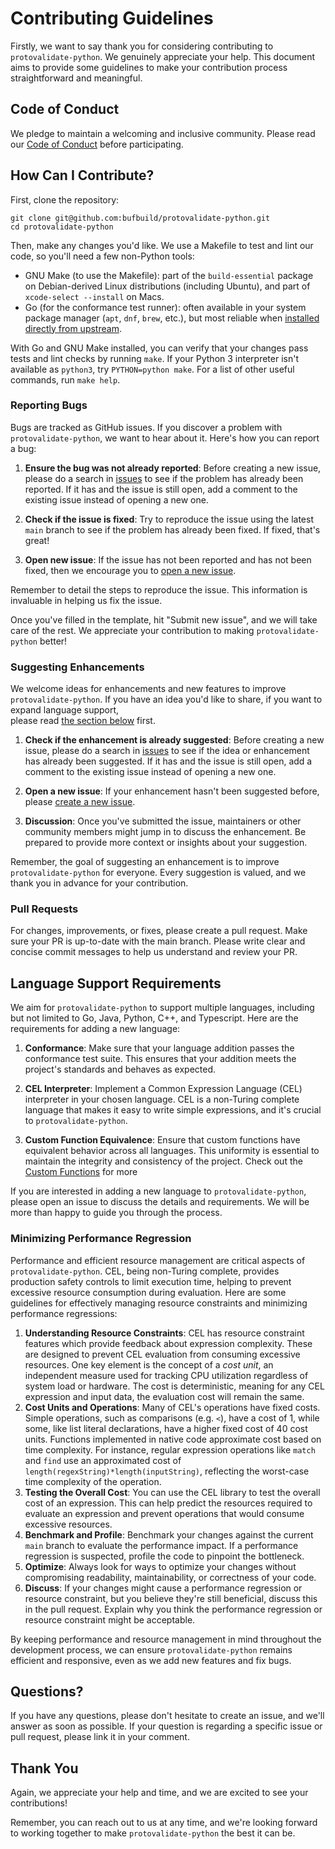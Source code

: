 # Contributing Guidelines

Firstly, we want to say thank you for considering contributing
to `protovalidate-python`. We genuinely appreciate your help. This document aims to
provide some guidelines to make your contribution process straightforward and
meaningful.

## Code of Conduct

We pledge to maintain a welcoming and inclusive community. Please read
our [Code of Conduct][code-of-conduct] before participating.

## How Can I Contribute?

First, clone the repository:

```
git clone git@github.com:bufbuild/protovalidate-python.git
cd protovalidate-python
```

Then, make any changes you'd like. We use a Makefile to test and lint our code,
so you'll need a few non-Python tools:

* GNU Make (to use the Makefile): part of the `build-essential` package on
  Debian-derived Linux distributions (including Ubuntu), and part of
  `xcode-select --install` on Macs.
* Go (for the conformance test runner): often available in your system package
  manager (`apt`, `dnf`, `brew`, etc.), but most reliable when [installed
  directly from upstream](https://go.dev/doc/install).

With Go and GNU Make installed, you can verify that your changes pass tests and
lint checks by running `make`. If your Python 3 interpreter isn't available as
`python3`, try `PYTHON=python make`. For a list of other useful commands, run
`make help`.

### Reporting Bugs

Bugs are tracked as GitHub issues. If you discover a problem
with `protovalidate-python`, we want to hear about it. Here's how you can report a bug:

1. __Ensure the bug was not already reported__: Before creating a new issue,
   please do a search
   in [issues][issues] to see if
   the problem has already been reported. If it has and the issue is still open,
   add a comment to the existing issue instead of opening a new one.

2. __Check if the issue is fixed__: Try to reproduce the issue using the
   latest `main` branch to see if the problem has already been fixed. If fixed,
   that's great!

3. __Open new issue__: If the issue has not been reported and has not been
   fixed, then we encourage you to [open a new issue][file-bug].

Remember to detail the steps to reproduce the issue. This information is
invaluable in helping us fix the issue.

Once you've filled in the template, hit "Submit new issue", and we will take
care of the rest. We appreciate your contribution to making `protovalidate-python`
better!

### Suggesting Enhancements

We welcome ideas for enhancements and new features to improve `protovalidate-python`.
If you have an idea you'd like to share, if you want to expand language
support,  
please read [the section below](#language-support-requirements) first.

1. __Check if the enhancement is already suggested__: Before creating a new
   issue, please do a search
   in [issues][issues] to see if
   the idea or enhancement has already been suggested. If it has and the issue
   is still open, add a comment to the existing issue instead of opening a new
   one.

2. __Open a new issue__: If your enhancement hasn't been suggested before,
   please [create a new issue][file-feature-request].

3. __Discussion__: Once you've submitted the issue, maintainers or other
   community members might jump in to discuss the enhancement. Be prepared to
   provide more context or insights about your suggestion.

Remember, the goal of suggesting an enhancement is to improve `protovalidate-python`
for everyone. Every suggestion is valued, and we thank you in advance for your
contribution.

### Pull Requests

For changes, improvements, or fixes, please create a pull request. Make sure
your PR is up-to-date with the main branch. Please write clear and concise
commit messages to help us understand and review your PR.

## Language Support Requirements

We aim for `protovalidate-python` to support multiple languages, including but not
limited to Go, Java, Python, C++, and Typescript. Here are the requirements for
adding a new language:

1. __Conformance__: Make sure that your language addition passes the conformance
   test suite. This ensures that your addition meets the project's standards and
   behaves as expected.

2. __CEL Interpreter__: Implement a Common Expression Language (CEL) interpreter
   in your chosen language. CEL is a non-Turing complete language that makes it
   easy to write simple expressions, and it's crucial to `protovalidate-python`.

3. __Custom Function Equivalence__: Ensure that custom functions have equivalent
   behavior across all languages. This uniformity is essential to maintain the
   integrity and consistency of the project. Check out
   the [Custom Functions][custom-funcs] for more

If you are interested in adding a new language to `protovalidate-python`, please open
an issue to discuss the details and requirements. We will be more than happy to
guide you through the process.

### Minimizing Performance Regression

Performance and efficient resource management are critical aspects
of `protovalidate-python`. CEL, being non-Turing complete, provides production safety
controls to limit execution time, helping to prevent excessive resource
consumption during evaluation. Here are some guidelines for effectively managing
resource constraints and minimizing performance regressions:

1. __Understanding Resource Constraints__: CEL has resource constraint features
   which provide feedback about expression complexity. These are designed to
   prevent CEL evaluation from consuming excessive resources. One key element is
   the concept of a _cost unit_, an independent measure used for tracking CPU
   utilization regardless of system load or hardware. The cost is deterministic,
   meaning for any CEL expression and input data, the evaluation cost will
   remain the same.
2. __Cost Units and Operations__: Many of CEL's operations have fixed costs.
   Simple operations, such as comparisons (e.g. `<`), have a cost of 1, while
   some, like list literal declarations, have a higher fixed cost of 40 cost
   units. Functions implemented in native code approximate cost based on time
   complexity. For instance, regular expression operations like `match`
   and `find` use an approximated cost
   of `length(regexString)*length(inputString)`, reflecting the worst-case time
   complexity of the operation.
3. __Testing the Overall Cost__: You can use the CEL library to test the overall
   cost of an expression. This can help predict the resources required to
   evaluate an expression and prevent operations that would consume excessive
   resources.
4. __Benchmark and Profile__: Benchmark your changes against the current `main`
   branch to evaluate the performance impact. If a performance regression is
   suspected, profile the code to pinpoint the bottleneck.
5. __Optimize__: Always look for ways to optimize your changes without
   compromising readability, maintainability, or correctness of your code.
6. __Discuss__: If your changes might cause a performance regression or resource
   constraint, but you believe they're still beneficial, discuss this in the
   pull request. Explain why you think the performance regression or resource
   constraint might be acceptable.

By keeping performance and resource management in mind throughout the
development process, we can ensure `protovalidate-python` remains efficient and
responsive, even as we add new features and fix bugs.

## Questions?

If you have any questions, please don't hesitate to create an issue, and we'll
answer as soon as possible. If your question is regarding a specific issue or
pull request, please link it in your comment.

## Thank You

Again, we appreciate your help and time, and we are excited to see your
contributions!

Remember, you can reach out to us at any time, and we're looking forward to
working together to make `protovalidate-python` the best it can be.

[code-of-conduct]: https://github.com/bufbuild/protovalidate/tree/main/.github/CODE_OF_CONDUCT.md
[issues]: https://github.com/bufbuild/protovalidate-python/issues
[file-bug]: https://github.com/bufbuild/protovalidate-python/issues/new?assignees=&labels=Bug&template=bug_report.md&title=%5BBUG%5D
[custom-funcs]: https://github.com/bufbuild/protovalidate/tree/main/docs/cel.md#custom-library-in-protovalidate
[file-feature-request]: https://github.com/bufbuild/protovalidate-python/issues/new?assignees=&labels=Feature&template=feature_request.md&title=%5BFeature+Request%5D
[cel-spec]: https://github.com/google/cel-spec
